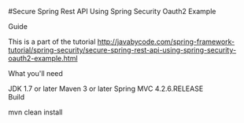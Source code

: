 #Secure Spring Rest API Using Spring Security Oauth2 Example

Guide

This is a part of the tutorial http://javabycode.com/spring-framework-tutorial/spring-security/secure-spring-rest-api-using-spring-security-oauth2-example.html

What you'll need

JDK 1.7 or later
Maven 3 or later
Spring MVC 4.2.6.RELEASE  
Build

mvn clean install    

